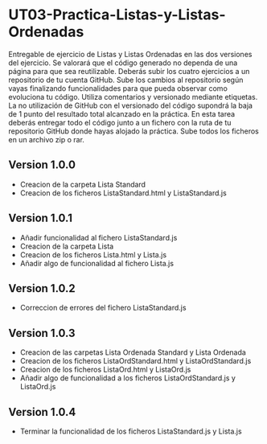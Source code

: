 # UT03-Practica-Listas-y-Listas-Ordenadas
Entregable de ejercicio de Listas y Listas Ordenadas en las dos versiones del ejercicio.  Se valorará que el código generado no dependa de una página para que sea reutilizable.  Deberás subir los cuatro ejercicios a un repositorio de tu cuenta GitHub. Sube los cambios al repositorio según vayas finalizando funcionalidades para que pueda observar como evoluciona tu código. Utiliza comentarios y versionado mediante etiquetas. La no utilización de GitHub con el versionado del código supondrá la baja de 1 punto del resultado total alcanzado en la práctica.  En esta tarea deberás entregar todo el código junto a un fichero con la ruta de tu repositorio GitHub donde hayas alojado la práctica. Sube todos los ficheros en un archivo zip o rar.

## Version 1.0.0
 - Creacion de la carpeta Lista Standard
 - Creacion de los ficheros ListaStandard.html y ListaStandard.js

## Version 1.0.1
 - Añadir funcionalidad al fichero ListaStandard.js
 - Creacion de la carpeta Lista
 - Creacion de los ficheros Lista.html y Lista.js
 - Añadir algo de funcionalidad al fichero Lista.js

## Version 1.0.2
 - Correccion de errores del fichero ListaStandard.js

## Version 1.0.3
 - Creacion de las carpetas Lista Ordenada Standard y Lista Ordenada
 - Creacion de los ficheros ListaOrdStandard.html y ListaOrdStandard.js
 - Creacion de los ficheros ListaOrd.html y ListaOrd.js
 - Añadir algo de funcionalidad a los ficheros ListaOrdStandard.js y ListaOrd.js

## Version 1.0.4
 - Terminar la funcionalidad de los ficheros ListaStandard.js y Lista.js